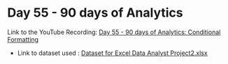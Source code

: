 # Day 55 - 90 days of Analytics



Link to the YouTube Recording:
  [Day 55 - 90 days of Analytics: Conditional Formatting](https://youtu.be/UQMPyLtjeiY)

  - Link to dataset used : [Dataset for Excel Data Analyst Project2.xlsx](https://github.com/Bandolo/90DaysOfAnalytics/blob/master/2023/Resources/Day%2048/Excel%20Data%20Analyst%20Project2.xlsx)